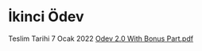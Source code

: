 # İkinci Ödev

Teslim Tarihi 7 Ocak 2022
[Odev 2.0 With Bonus Part.pdf](https://github.com/Semra4141/Odev/files/7779954/Odev.2.0.With.Bonus.Part.pdf)

